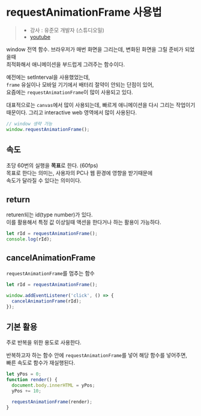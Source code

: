 # requestAnimationFrame 사용법
> * 강사 : 유준모 개발자 (스튜디오밀)
> * [youtube](https://www.youtube.com/watch?v=9XnqDSabFjM&t=3s)


window 전역 함수.
브라우저가 매번 화면을 그리는데, 변화된 화면을 그릴 준비가 되었을때  
최적화해서 애니메이션을 부드럽게 그려주는 함수이다.

예전에는 setInterval을 사용했었는데,  
`frame` 유실이나 모바일 기기에서 배터리 절약이 안되는 단점이 있어,  
요즘에는 `requestAnimationFrame`이 많이 사용되고 있다.  

대표적으로는 `canvas`에서 많이 사용되는데, 빠르게 애니메이션을 다시 그리는 작업이기 때문이다.
그리고 interactive web 영역에서 많이 사용된다.

```javascript
// window 생략 가능
window.requestAnimationFrame();
```

## 속도
초당 60번의 실행을 **목표**로 한다. (60fps)  
목표로 한다는 의미는, 사용자의 PC나 웹 환경에 영향을 받기때문에  
속도가 달라질 수 있다는 의미이다.

## return
returen되는 id(type number)가 있다.  
이를 활용해서 특정 값 이상일때 액션을 한다거나 하는 활용이 가능하다.

```javascript
let rId = requestAnimationFrame();
console.log(rId);
```

## cancelAnimationFrame
`requestAnimationFrame`를 멈추는 함수

```javascript
let rId = requestAnimationFrame();

window.addEventListener('click', () => {
  cancelAnimationFrame(rId);
});
```

## 기본 활용
주로 반복을 위한 용도로 사용한다.  

반복하고자 하는 함수 안에 `requestAnimationFrame`를 넣어 해당 함수를 넣어주면,  
빠른 속도로 함수가 재실행된다.

```javascript
let yPos = 0;
function render() {
  document.body.innerHTML = yPos;
  yPos += 10;

  requestAnimationFrame(render);
}
```

 

